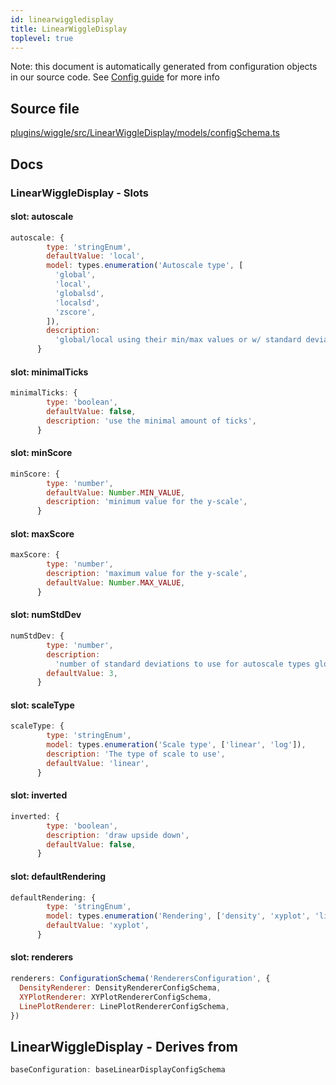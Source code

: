 ```yaml
---
id: linearwiggledisplay
title: LinearWiggleDisplay
toplevel: true
---
```


Note: this document is automatically generated from configuration objects in our
source code. See [Config guide](/docs/config_guide) for more info

## Source file

[plugins/wiggle/src/LinearWiggleDisplay/models/configSchema.ts](https://github.com/GMOD/jbrowse-components/blob/main/plugins/wiggle/src/LinearWiggleDisplay/models/configSchema.ts)

## Docs

### LinearWiggleDisplay - Slots

#### slot: autoscale

```js
autoscale: {
        type: 'stringEnum',
        defaultValue: 'local',
        model: types.enumeration('Autoscale type', [
          'global',
          'local',
          'globalsd',
          'localsd',
          'zscore',
        ]),
        description:
          'global/local using their min/max values or w/ standard deviations (globalsd/localsd)',
      }
```

#### slot: minimalTicks

```js
minimalTicks: {
        type: 'boolean',
        defaultValue: false,
        description: 'use the minimal amount of ticks',
      }
```

#### slot: minScore

```js
minScore: {
        type: 'number',
        defaultValue: Number.MIN_VALUE,
        description: 'minimum value for the y-scale',
      }
```

#### slot: maxScore

```js
maxScore: {
        type: 'number',
        description: 'maximum value for the y-scale',
        defaultValue: Number.MAX_VALUE,
      }
```

#### slot: numStdDev

```js
numStdDev: {
        type: 'number',
        description:
          'number of standard deviations to use for autoscale types globalsd or localsd',
        defaultValue: 3,
      }
```

#### slot: scaleType

```js
scaleType: {
        type: 'stringEnum',
        model: types.enumeration('Scale type', ['linear', 'log']),
        description: 'The type of scale to use',
        defaultValue: 'linear',
      }
```

#### slot: inverted

```js
inverted: {
        type: 'boolean',
        description: 'draw upside down',
        defaultValue: false,
      }
```

#### slot: defaultRendering

```js
defaultRendering: {
        type: 'stringEnum',
        model: types.enumeration('Rendering', ['density', 'xyplot', 'line']),
        defaultValue: 'xyplot',
      }
```

#### slot: renderers

```js
renderers: ConfigurationSchema('RenderersConfiguration', {
  DensityRenderer: DensityRendererConfigSchema,
  XYPlotRenderer: XYPlotRendererConfigSchema,
  LinePlotRenderer: LinePlotRendererConfigSchema,
})
```

## LinearWiggleDisplay - Derives from

```js
baseConfiguration: baseLinearDisplayConfigSchema
```
